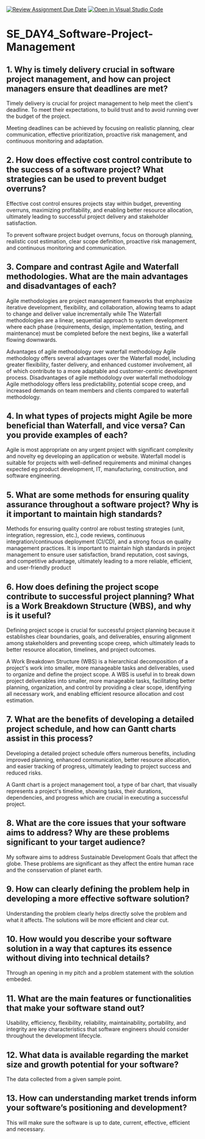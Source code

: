 [![Review Assignment Due Date](https://classroom.github.com/assets/deadline-readme-button-22041afd0340ce965d47ae6ef1cefeee28c7c493a6346c4f15d667ab976d596c.svg)](https://classroom.github.com/a/9pw6JKcu)
[![Open in Visual Studio Code](https://classroom.github.com/assets/open-in-vscode-2e0aaae1b6195c2367325f4f02e2d04e9abb55f0b24a779b69b11b9e10269abc.svg)](https://classroom.github.com/online_ide?assignment_repo_id=18691001&assignment_repo_type=AssignmentRepo)
# SE_DAY4_Software-Project-Management
## 1. Why is timely delivery crucial in software project management, and how can project managers ensure that deadlines are met?
Timely delivery is crucial for project management to help meet the client's deadline. To meet their expectations, to build trust and to avoid running over the budget of the project.

Meeting deadlines can be achieved by focusing on realistic planning, clear communication, effective prioritization, proactive risk management, and continuous monitoring and adaptation.

## 2. How does effective cost control contribute to the success of a software project? What strategies can be used to prevent budget overruns?

Effective cost control ensures projects stay within budget, preventing overruns, maximizing profitability, and enabling better resource allocation, ultimately leading to successful project delivery and stakeholder satisfaction.

To prevent software project budget overruns, focus on thorough planning, realistic cost estimation, clear scope definition, proactive risk management, and continuous monitoring and communication.


## 3. Compare and contrast Agile and Waterfall methodologies. What are the main advantages and disadvantages of each?
Agile methodologies are project management frameworks that emphasize iterative development, flexibility, and collaboration, allowing teams to adapt to change and deliver value incrementally while The Waterfall methodologies are a linear, sequential approach to system development where each phase (requirements, design, implementation, testing, and maintenance) must be completed before the next begins, like a waterfall flowing  downwards.

Advantages of agile methodology over waterfall methodology 
Agile methodology offers several advantages over the Waterfall model, including greater flexibility, faster delivery, and enhanced customer involvement, all of which contribute to a more adaptable and customer-centric development process.
Disadvantages of agile methodology over waterfall methodology
Agile methodology offers less predictability, potential scope creep, and increased demands on team members and clients compared to waterfall methodology.


## 4. In what types of projects might Agile be more beneficial than Waterfall, and vice versa? Can you provide examples of each?
Agile is most appropriate on any urgent project with significant complexity and novelty eg developing an application or website.
Waterfall model is suitable for projects with well-defined requirements and minimal changes expected eg product development, IT, manufacturing, construction, and software engineering.

## 5. What are some methods for ensuring quality assurance throughout a software project? Why is it important to maintain high standards?
 Methods for ensuring quality control are robust testing strategies (unit, integration, regression, etc.), code reviews, continuous integration/continuous deployment (CI/CD), and a strong focus on quality management practices.
 It is important to maintain high standards in project management to ensure user satisfaction, brand reputation, cost savings, and competitive advantage, ultimately leading to a more reliable, efficient, and user-friendly product
 
## 6. How does defining the project scope contribute to successful project planning? What is a Work Breakdown Structure (WBS), and why is it useful?
Defining project scope is crucial for successful project planning because it establishes clear boundaries, goals, and deliverables, ensuring alignment among stakeholders and preventing scope creep, which ultimately leads to better resource allocation, timelines, and project outcomes.

A Work Breakdown Structure (WBS) is a hierarchical decomposition of a project's work into smaller, more manageable tasks and deliverables, used to organize and define the project scope.
A WBS is useful in to break down project deliverables into smaller, more manageable tasks, facilitating better planning, organization, and control by providing a clear scope, identifying all necessary work, and enabling efficient resource allocation and cost estimation. 

## 7. What are the benefits of developing a detailed project schedule, and how can Gantt charts assist in this process?

Developing a detailed project schedule offers numerous benefits, including improved planning, enhanced communication, better resource allocation, and easier tracking of progress, ultimately leading to project success and reduced risks. 

A Gantt chart is a project management tool, a type of bar chart, that visually represents a project's timeline, showing tasks, their durations, dependencies, and progress which are crucial in executing a successful project.

## 8. What are the core issues that your software aims to address? Why are these problems significant to your target audience?
My software aims to address Sustainable Development Goals that affect the globe.
These problems are significant as they affect the entire human race and the consservation of planet earth.

## 9. How can clearly defining the problem help in developing a more effective software solution?

Understanding the problem clearly helps directly solve the problem and what it affects.
The solutions will be more efficient and clear cut.

## 10. How would you describe your software solution in a way that captures its essence without diving into technical details?
Through an opening in my pitch and a problem statement with the solution embeded. 

## 11. What are the main features or functionalities that make your software stand out?
Usability, efficiency, flexibility, reliability, maintainability, portability, and integrity are key characteristics that software engineers should consider throughout the development lifecycle.
## 12. What data is available regarding the market size and growth potential for your software?
The data collected from a given sample point.

## 13. How can understanding market trends inform your software’s positioning and development?
This will make sure the software is up to date, current, effective, efficient and necessary.
